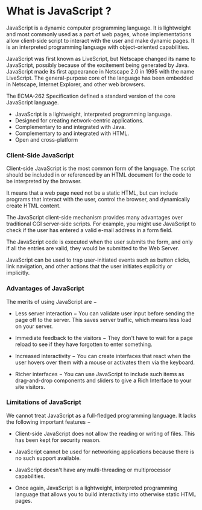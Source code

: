 # What is JavaScript ?

JavaScript is a dynamic computer programming language. It is lightweight and most commonly used as a part of web pages, whose implementations allow client-side script to interact with the user and make dynamic pages. It is an interpreted programming language with object-oriented capabilities.

JavaScript was first known as LiveScript, but Netscape changed its name to JavaScript, possibly because of the excitement being generated by Java. JavaScript made its first appearance in Netscape 2.0 in 1995 with the name LiveScript. The general-purpose core of the language has been embedded in Netscape, Internet Explorer, and other web browsers.

The ECMA-262 Specification defined a standard version of the core JavaScript language.

- JavaScript is a lightweight, interpreted programming language.
- Designed for creating network-centric applications.
- Complementary to and integrated with Java.
- Complementary to and integrated with HTML.
- Open and cross-platform

### Client-Side JavaScript
Client-side JavaScript is the most common form of the language. The script should be included in or referenced by an HTML document for the code to be interpreted by the browser.

It means that a web page need not be a static HTML, but can include programs that interact with the user, control the browser, and dynamically create HTML content.

The JavaScript client-side mechanism provides many advantages over traditional CGI server-side scripts. For example, you might use JavaScript to check if the user has entered a valid e-mail address in a form field.

The JavaScript code is executed when the user submits the form, and only if all the entries are valid, they would be submitted to the Web Server.

JavaScript can be used to trap user-initiated events such as button clicks, link navigation, and other actions that the user initiates explicitly or implicitly.

### Advantages of JavaScript
The merits of using JavaScript are −

- Less server interaction − You can validate user input before sending the page off to the server. This saves server traffic, which means less load on your server.

- Immediate feedback to the visitors − They don't have to wait for a page reload to see if they have forgotten to enter something.

- Increased interactivity − You can create interfaces that react when the user hovers over them with a mouse or activates them via the keyboard.

- Richer interfaces − You can use JavaScript to include such items as drag-and-drop components and sliders to give a Rich Interface to your site visitors.

### Limitations of JavaScript
We cannot treat JavaScript as a full-fledged programming language. It lacks the following important features −

- Client-side JavaScript does not allow the reading or writing of files. This has been kept for security reason.

- JavaScript cannot be used for networking applications because there is no such support available.

- JavaScript doesn't have any multi-threading or multiprocessor capabilities.

- Once again, JavaScript is a lightweight, interpreted programming language that allows you to build interactivity into otherwise static HTML pages.